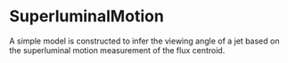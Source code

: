 # SuperluminalMotion
A simple model is constructed to infer the viewing angle of a jet based on the superluminal motion measurement of the flux centroid.
